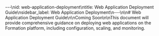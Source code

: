 ---\nid: web-application-deployment\ntitle: Web Application Deployment Guide\nsidebar_label: Web Application Deployment\n---\n\n# Web Application Deployment Guide\n\nComing Soon\n\nThis document will provide comprehensive guidance on deploying web applications on the Formation platform, including configuration, scaling, and monitoring.
